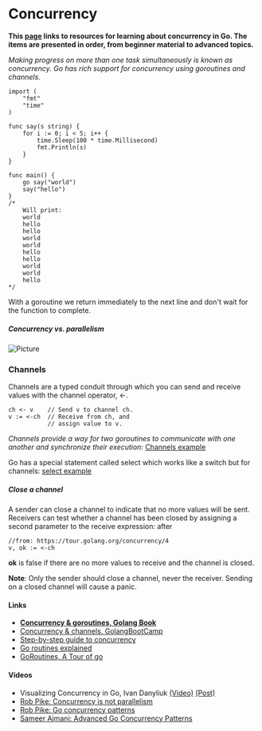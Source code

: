 # Concurrency

**This [page] links to resources for learning about concurrency in Go. The items are presented in order, from beginner material to advanced topics.**

[page]:https://github.com/golang/go/wiki/LearnConcurrency

*Making progress on more than one task simultaneously is known as concurrency. Go has rich support for concurrency using goroutines and channels.*  
```
import (
	"fmt"
	"time"
)

func say(s string) {
	for i := 0; i < 5; i++ {
		time.Sleep(100 * time.Millisecond)
		fmt.Println(s)
	}
}

func main() {
	go say("world")
	say("hello")
}
/*
    Will print:
    world
    hello
    hello
    world
    world
    hello
    hello
    world
    world
    hello
*/
```

With a goroutine we return immediately to the next line and don't wait for the function to complete.


##### Concurrency vs. parallelism

![Picture](https://birdchan.files.wordpress.com/2017/05/concurrency_vs_parallelism.png)

### Channels
Channels are a typed conduit through which you can send and receive values with the channel operator, <-.
```
ch <- v    // Send v to channel ch.
v := <-ch  // Receive from ch, and
           // assign value to v.
```
*Channels provide a way for two goroutines to communicate with one another and synchronize their execution:*
[Channels example](../src/10-concurrency/channels.go)           

Go has a special statement called select which works like a switch but for channels:
[select example](../src/10-concurrency/select.go)           

##### Close a channel
A sender can close a channel to indicate that no more values will be sent. Receivers can test whether a channel has been closed by assigning a second parameter to the receive expression: after

```
//from: https://tour.golang.org/concurrency/4
v, ok := <-ch
```
**ok** is false if there are no more values to receive and the channel is closed.
  
**Note**: Only the sender should close a channel, never the receiver. Sending on a closed channel will cause a panic.
 

#### Links

- [**Concurrency & goroutines, Golang Book**](https://www.golang-book.com/books/intro/10)  
- [Concurrency & channels, GolangBootCamp](http://www.golangbootcamp.com/book/concurrency)
- [Step-by-step guide to concurrency](https://yourbasic.org/golang/concurrent-programming/)
- [Go routines explained](https://yourbasic.org/golang/goroutines-explained/) 
- [GoRoutines, A Tour of go](https://tour.golang.org/concurrency/1)

#### Vídeos  

- Visualizing Concurrency in Go, Ivan Danyliuk [(Video)](https://www.youtube.com/watch?v=KyuFeiG3Y60) [(Post)](http://divan.github.io/posts/go_concurrency_visualize/)
- [Rob Pike: Concurrency is not parallelism](https://www.youtube.com/watch?v=cN_DpYBzKso)
- [Rob Pike: Go concurrency patterns](https://www.youtube.com/watch?v=f6kdp27TYZs)
- [Sameer Ajmani: Advanced Go Concurrency Patterns](https://www.youtube.com/watch?v=QDDwwePbDtw)